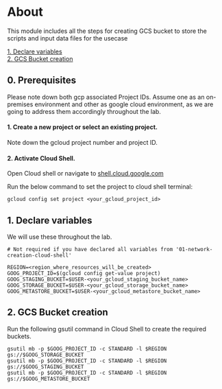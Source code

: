 # About
This module includes all the steps for creating GCS bucket to store the scripts and input data files for the usecase <br>

[1. Declare variables](02-bucket-creation-cloud-shell.md#1-declare-variables) <br>
[2. GCS Bucket creation](02-bucket-creation-cloud-shell.md#2-gcs-bucket-creation) <br>

## 0. Prerequisites
Please note down both gcp associated Project IDs. Assume one as an on-premises environment and other as google cloud environment, as we are going to address them accordingly throughout the lab.

#### 1. Create a new project or select an existing project.
Note down the gcloud project number and project ID.

#### 2. Activate Cloud Shell.
Open Cloud shell or navigate to [shell.cloud.google.com](https://shell.cloud.google.com) <br>

Run the below command to set the project to cloud shell terminal:
```
gcloud config set project <your_gcloud_project_id>
```

## 1. Declare variables
We will use these throughout the lab. 
```
# Not required if you have declared all variables from '01-network-creation-cloud-shell'

REGION=<region_where_resources_will_be_created>
GOOG_PROJECT_ID=$(gcloud config get-value project)
GOOG_STAGING_BUCKET=$USER-<your_gcloud_staging_bucket_name>
GOOG_STORAGE_BUCKET=$USER-<your_gcloud_storage_bucket_name>
GOOG_METASTORE_BUCKET=$USER-<your_gcloud_metastore_bucket_name>
```

## 2. GCS Bucket creation
Run the following gsutil command in Cloud Shell to create the required buckets.
```
gsutil mb -p $GOOG_PROJECT_ID -c STANDARD -l $REGION gs://$GOOG_STORAGE_BUCKET
gsutil mb -p $GOOG_PROJECT_ID -c STANDARD -l $REGION gs://$GOOG_STAGING_BUCKET
gsutil mb -p $GOOG_PROJECT_ID -c STANDARD -l $REGION gs://$GOOG_METASTORE_BUCKET
```